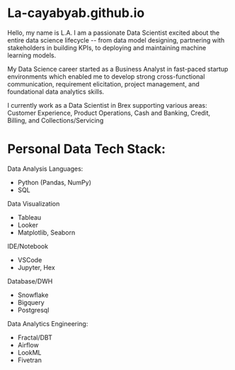 # La-cayabyab.github.io

Hello, my name is L.A. I am a passionate Data Scientist excited about the entire data science lifecycle -- from data model designing, partnering with stakeholders in building KPIs, to deploying and maintaining machine learning models.

My Data Science career started as a Business Analyst in fast-paced startup environments which enabled me to develop strong cross-functional communication, requirement elicitation, project management, and foundational data analytics skills.

I currently work as a Data Scientist in Brex supporting various areas: Customer Experience, Product Operations, Cash and Banking, Credit, Billing, and Collections/Servicing

# Personal Data Tech Stack:

Data Analysis Languages:
  * Python (Pandas, NumPy)
  * SQL
 
Data Visualization
  * Tableau
  * Looker
  * Matplotlib, Seaborn

IDE/Notebook
  * VSCode
  * Jupyter, Hex

Database/DWH
  * Snowflake
  * Bigquery
  * Postgresql

Data Analytics Engineering:
 * Fractal/DBT
 * Airflow
 * LookML
 * Fivetran

